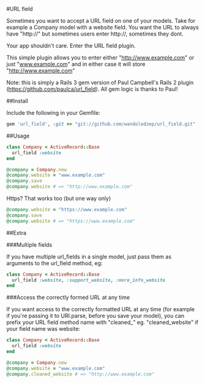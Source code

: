 #URL field

Sometimes you want to accept a URL field on one of your models. Take for example a Company model with a website field. You want the URL to always have "http://" but sometimes users enter http://, sometimes they dont.

Your app shouldn't care. Enter the URL field plugin.

This simple plugin allows you to enter either "http://www.example.com" or just "www.example.com" and in either case it will store "http://www.example.com"

Note: this is simply a Rails 3 gem version of Paul Campbell's Rails 2 plugin (https://github.com/paulca/url_field). All gem logic is thanks to Paul!

##Install

Include the following in your Gemfile:

```ruby
gem 'url_field', :git => "git://github.com/wandoledzep/url_field.git"
```

##Usage

```ruby
class Company < ActiveRecord::Base
  url_field :website
end

@company = Company.new
@company.website = "www.example.com"
@company.save
@company.website # => "http://www.example.com"
```

Https? That works too (but one way only)
```ruby
@company.website = "https://www.example.com"
@company.save
@company.website # => "https://www.example.com"
```

##Extra

###Multiple fields

If you have multiple url_fields in a single model, just pass them as arguments to the url_field method, eg:

```ruby
class Company < ActiveRecord::Base
  url_field :website, :support_website, :more_info_website
end
```

###Access the correctly formed URL at any time

If you want access to the correctly formatted URL at any time (for example if you're passing it to URI.parse, before you save your model), you can prefix your URL field method name with "cleaned_" eg. "cleaned_website" if your field name was website:

```ruby
class Company < ActiveRecord::Base
  url_field :website
end

@company = Company.new
@company.website = "www.example.com"
@company.cleaned_website # => "http://www.example.com"
```